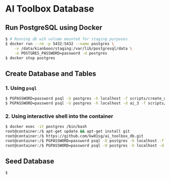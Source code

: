 # AI Toolbox Database

## Run PostgreSQL using Docker

```bash
$ # Running db wih volume mounted for staging purposes
$ docker run --rm -p 5432:5432 --name postgres \
    -v /data/kianboon/staging:/var/lib/postgresql/data \
    -e POSTGRES_PASSWORD=password -d postgres
$ docker stop postgres
```

## Create Database and Tables

### 1. Using `psql`

```bash
$ PGPASSWORD=password psql -U postgres -h localhost -f scripts/create_db.sql
$ PGPASSWORD=password psql -U postgres -h localhost -d ai_3 -f scripts/create_tables.sql
```

### 2. Using interactive shell into the container

```bash
$ docker exec -it postgres /bin/bash
root@container:/$ apt-get update && apt-get install git
root@container:/$ https://github.com/kw01sg/ai_toolbox_db.git
root@container:/$ PGPASSWORD=password psql -U postgres -h localhost -f ai_toolbox_db/scripts/create_db.sql
root@container:/$ PGPASSWORD=password psql -U postgres -h localhost -d ai_3 -f ai_toolbox_db/scripts/create_tables.sql
```

## Seed Database

```bash
$ 
```
